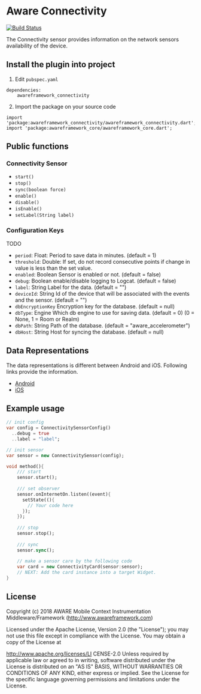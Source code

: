 # Aware Connectivity

[![Build Status](https://travis-ci.org/awareframework/awareframework_connectivity.svg?branch=master)](https://travis-ci.org/awareframework/awareframework_connectivity)

The Connectivity sensor provides information on the network sensors availability of the device.

## Install the plugin into project
1. Edit `pubspec.yaml`
```
dependencies:
    awareframework_connectivity
```

2. Import the package on your source code
```
import 'package:awareframework_connectivity/awareframework_connectivity.dart';
import 'package:awareframework_core/awareframework_core.dart';
```

## Public functions
### Connectivity Sensor
- `start()`
- `stop()` 
- `sync(boolean force)`
- `enable()`
- `disable()`
- `isEnable()`
- `setLabel(String label)`

### Configuration Keys
TODO
- `period`: Float: Period to save data in minutes. (default = 1)
- `threshold`: Double: If set, do not record consecutive points if change in value is less than the set value.
- `enabled`: Boolean Sensor is enabled or not. (default = false)
- `debug`: Boolean enable/disable logging to Logcat. (default = false)
- `label`: String Label for the data. (default = "")
- `deviceId`: String Id of the device that will be associated with the events and the sensor. (default = "")
- `dbEncryptionKey` Encryption key for the database. (default = null)
- `dbType`: Engine Which db engine to use for saving data. (default = 0) (0 = None, 1 = Room or Realm)
- `dbPath`: String Path of the database. (default = "aware_accelerometer")
- `dbHost`: String Host for syncing the database. (default = null)

## Data Representations
The data representations is different between Android and iOS. Following links provide the information.
- [Android](https://github.com/awareframework/com.awareframework.android.sensor.connectivity)
- [iOS](https://github.com/awareframework/com.awareframework.ios.sensor.connectivity)

## Example usage
```dart
// init config
var config = ConnectivitySensorConfig()
  ..debug = true
  ..label = "label";

// init sensor
var sensor = new ConnectivitySensor(config);

void method(){
    /// start 
    sensor.start();
    
    /// set observer
    sensor.onInternetOn.listen((event){
      setState((){
        // Your code here
      });
    });
    
    /// stop
    sensor.stop();
    
    /// sync
    sensor.sync();
    
    // make a sensor care by the following code
    var card = new ConnectivityCard(sensor:sensor);
    // NEXT: Add the card instance into a target Widget.
}

```

## License
Copyright (c) 2018 AWARE Mobile Context Instrumentation Middleware/Framework (http://www.awareframework.com)

Licensed under the Apache License, Version 2.0 (the "License"); you may not use this file except in compliance with the License. You may obtain a copy of the License at

http://www.apache.org/licenses/LI
CENSE-2.0 Unless required by applicable law or agreed to in writing, software distributed under the License is distributed on an "AS IS" BASIS, WITHOUT WARRANTIES OR CONDITIONS OF ANY KIND, either express or implied. See the License for the specific language governing permissions and limitations under the License.
